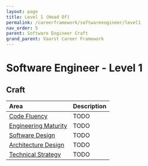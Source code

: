 ```yaml
---
layout: page
title: Level 1 (Head Of)
permalink: /careerframework/softwareengineer/level1
nav_order: 5
parent: Software Engineer Craft
grand_parent: Vaarst Career Framework
---
```


# Software Engineer - Level 1

## Craft

|Area          | Description       |
|:-------------|:------------------|
| [Code Fluency](/careerframework/softwareengineer#code-fluency) | TODO |
| [Engineering Maturity](/careerframework/softwareengineer#engineering-maturity) | TODO |
| [Software Design](/careerframework/softwareengineer#software-design) | TODO |
| [Architecture Design](/careerframework/softwareengineer#architecture-design) | TODO |
| [Technical Strategy](/careerframework/softwareengineer#technical-strategy) | TODO |
